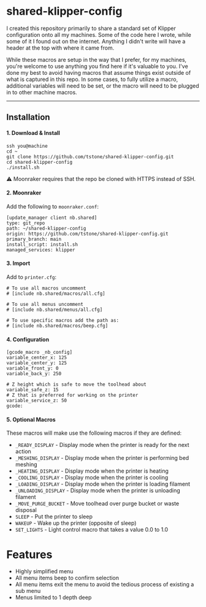 # shared-klipper-config

I created this repository primarily to share a standard set of Klipper configuration onto all my machines. Some of the code here I wrote, while some of it I found out on the internet. Anything I didn't write will have a header at the top with where it came from.

While these macros are setup in the way that I prefer, for my machines, you're welcome to use anything you find here if it's valuable to you. I've done my best to avoid having macros that assume things exist outside of what is captured in this repo. In some cases, to fully utilize a macro, additional variables will need to be set, or the macro will need to be plugged in to other machine macros.

-------

## Installation

#### 1. Download & Install
```
ssh you@machine
cd ~
git clone https://github.com/tstone/shared-klipper-config.git
cd shared-klipper-config
./install.sh
```

⚠️ Moonraker requires that the repo be cloned with HTTPS instead of SSH.

#### 2. Moonraker
Add the following to `moonraker.conf`:

```
[update_manager client nb.shared]
type: git_repo
path: ~/shared-klipper-config
origin: https://github.com/tstone/shared-klipper-config.git
primary_branch: main
install_script: install.sh
managed_services: klipper
```

#### 3. Import
Add to `printer.cfg`:

```
# To use all macros uncomment
# [include nb.shared/macros/all.cfg]

# To use all menus uncomment
# [include nb.shared/menus/all.cfg]

# To use specific macros add the path as:
# [include nb.shared/macros/beep.cfg]
```

#### 4. Configuration
```
[gcode_macro _nb_config]
variable_center_x: 125
variable_center_y: 125
variable_front_y: 0
variable_back_y: 250

# Z height which is safe to move the toolhead about
variable_safe_z: 15
# Z that is preferred for working on the printer
variable_service_z: 50
gcode:
```

#### 5. Optional Macros

These macros will make use the following macros if they are defined:

  * `_READY_DISPLAY` - Display mode when the printer is ready for the next action
  * `_MESHING_DISPLAY` - Display mode when the printer is performing bed meshing
  * `_HEATING_DISPLAY` - Display mode when the printer is heating
  * `_COOLING_DISPLAY` - Display mode when the printer is cooling
  * `_LOADING_DISPLAY` - Display mode when the printer is loading filament
  * `_UNLOADING_DISPLAY` - Display mode when the printer is unloading filament
  * `_MOVE_PURGE_BUCKET` - Move toolhead over purge bucket or waste disposal
  * `SLEEP` - Put the printer to sleep
  * `WAKEUP` - Wake up the printer (opposite of sleep)
  * `SET_LIGHTS` - Light control macro that takes a value 0.0 to 1.0

# Features
  * Highly simplified menu
  * All menu items beep to confirm selection
  * All menu items exit the menu to avoid the tedious process of existing a sub menu
  * Menus limited to 1 depth deep
